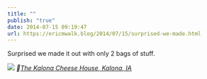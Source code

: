 ```yaml
---
title: ""
publish: "true"
date: 2014-07-15 09:19:47
url: https://ericmwalk.blog/2014/07/15/surprised-we-made.html
---
```


Surprised we made it out with only 2 bags of stuff.

![](https://ericmwalk.blog/uploads/2022/a9a7e11e95.jpg)
*📍[The Kalona Cheese House, Kalona, IA](https://maps.apple.com/?address=2206%20540th%20St%20SW,%20Kalona,%20IA%20%2052247,%20United%20States&auid=9985501038536759202&ll=41.540716,-91.712642&lsp=9902&q=The%20Kalona%20Cheese%20House)*